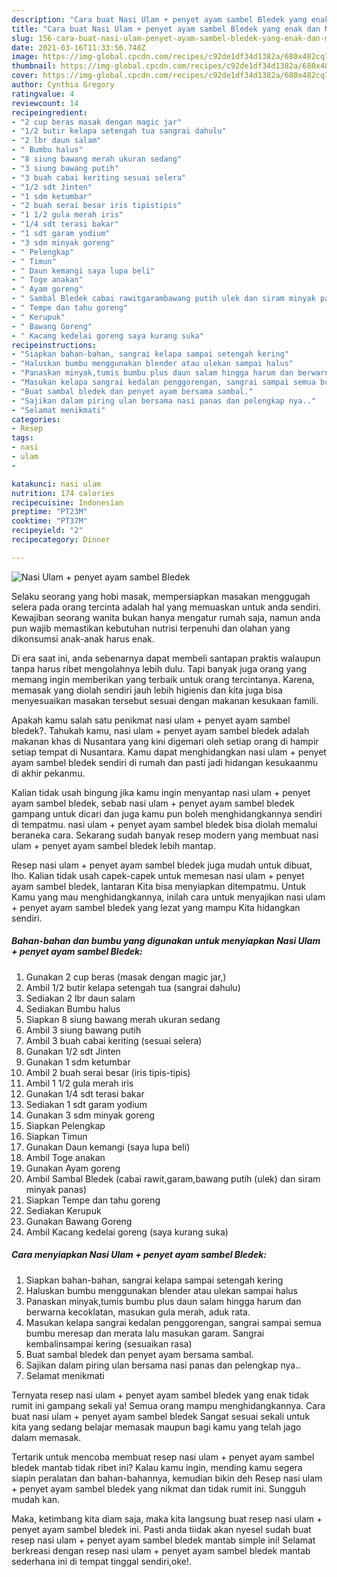 ```yaml
---
description: "Cara buat Nasi Ulam + penyet ayam sambel Bledek yang enak dan Mudah Dibuat"
title: "Cara buat Nasi Ulam + penyet ayam sambel Bledek yang enak dan Mudah Dibuat"
slug: 156-cara-buat-nasi-ulam-penyet-ayam-sambel-bledek-yang-enak-dan-mudah-dibuat
date: 2021-03-16T11:33:56.748Z
image: https://img-global.cpcdn.com/recipes/c92de1df34d1382a/680x482cq70/nasi-ulam-penyet-ayam-sambel-bledek-foto-resep-utama.jpg
thumbnail: https://img-global.cpcdn.com/recipes/c92de1df34d1382a/680x482cq70/nasi-ulam-penyet-ayam-sambel-bledek-foto-resep-utama.jpg
cover: https://img-global.cpcdn.com/recipes/c92de1df34d1382a/680x482cq70/nasi-ulam-penyet-ayam-sambel-bledek-foto-resep-utama.jpg
author: Cynthia Gregory
ratingvalue: 4
reviewcount: 14
recipeingredient:
- "2 cup beras masak dengan magic jar"
- "1/2 butir kelapa setengah tua sangrai dahulu"
- "2 lbr daun salam"
- " Bumbu halus"
- "8 siung bawang merah ukuran sedang"
- "3 siung bawang putih"
- "3 buah cabai keriting sesuai selera"
- "1/2 sdt Jinten"
- "1 sdm ketumbar"
- "2 buah serai besar iris tipistipis"
- "1 1/2 gula merah iris"
- "1/4 sdt terasi bakar"
- "1 sdt garam yodium"
- "3 sdm minyak goreng"
- " Pelengkap"
- " Timun"
- " Daun kemangi saya lupa beli"
- " Toge anakan"
- " Ayam goreng"
- " Sambal Bledek cabai rawitgarambawang putih ulek dan siram minyak panas"
- " Tempe dan tahu goreng"
- " Kerupuk"
- " Bawang Goreng"
- " Kacang kedelai goreng saya kurang suka"
recipeinstructions:
- "Siapkan bahan-bahan, sangrai kelapa sampai setengah kering"
- "Haluskan bumbu menggunakan blender atau ulekan sampai halus"
- "Panaskan minyak,tumis bumbu plus daun salam hingga harum dan berwarna kecoklatan, masukan gula merah, aduk rata."
- "Masukan kelapa sangrai kedalan penggorengan, sangrai sampai semua bumbu meresap dan merata lalu masukan garam. Sangrai kembalinsampai kering (sesuaikan rasa)"
- "Buat sambal bledek dan penyet ayam bersama sambal."
- "Sajikan dalam piring ulan bersama nasi panas dan pelengkap nya.."
- "Selamat menikmati"
categories:
- Resep
tags:
- nasi
- ulam
- 

katakunci: nasi ulam  
nutrition: 174 calories
recipecuisine: Indonesian
preptime: "PT23M"
cooktime: "PT37M"
recipeyield: "2"
recipecategory: Dinner

---
```



![Nasi Ulam + penyet ayam sambel Bledek](https://img-global.cpcdn.com/recipes/c92de1df34d1382a/680x482cq70/nasi-ulam-penyet-ayam-sambel-bledek-foto-resep-utama.jpg)

Selaku seorang yang hobi masak, mempersiapkan masakan menggugah selera pada orang tercinta adalah hal yang memuaskan untuk anda sendiri. Kewajiban seorang  wanita bukan hanya mengatur rumah saja, namun anda pun wajib memastikan kebutuhan nutrisi terpenuhi dan olahan yang dikonsumsi anak-anak harus enak.

Di era  saat ini, anda sebenarnya dapat membeli santapan praktis walaupun tanpa harus ribet mengolahnya lebih dulu. Tapi banyak juga orang yang memang ingin memberikan yang terbaik untuk orang tercintanya. Karena, memasak yang diolah sendiri jauh lebih higienis dan kita juga bisa menyesuaikan masakan tersebut sesuai dengan makanan kesukaan famili. 



Apakah kamu salah satu penikmat nasi ulam + penyet ayam sambel bledek?. Tahukah kamu, nasi ulam + penyet ayam sambel bledek adalah makanan khas di Nusantara yang kini digemari oleh setiap orang di hampir setiap tempat di Nusantara. Kamu dapat menghidangkan nasi ulam + penyet ayam sambel bledek sendiri di rumah dan pasti jadi hidangan kesukaanmu di akhir pekanmu.

Kalian tidak usah bingung jika kamu ingin menyantap nasi ulam + penyet ayam sambel bledek, sebab nasi ulam + penyet ayam sambel bledek gampang untuk dicari dan juga kamu pun boleh menghidangkannya sendiri di tempatmu. nasi ulam + penyet ayam sambel bledek bisa diolah memalui beraneka cara. Sekarang sudah banyak resep modern yang membuat nasi ulam + penyet ayam sambel bledek lebih mantap.

Resep nasi ulam + penyet ayam sambel bledek juga mudah untuk dibuat, lho. Kalian tidak usah capek-capek untuk memesan nasi ulam + penyet ayam sambel bledek, lantaran Kita bisa menyiapkan ditempatmu. Untuk Kamu yang mau menghidangkannya, inilah cara untuk menyajikan nasi ulam + penyet ayam sambel bledek yang lezat yang mampu Kita hidangkan sendiri.

<!--inarticleads1-->

##### Bahan-bahan dan bumbu yang digunakan untuk menyiapkan Nasi Ulam + penyet ayam sambel Bledek:

1. Gunakan 2 cup beras (masak dengan magic jar,)
1. Ambil 1/2 butir kelapa setengah tua (sangrai dahulu)
1. Sediakan 2 lbr daun salam
1. Sediakan  Bumbu halus
1. Siapkan 8 siung bawang merah ukuran sedang
1. Ambil 3 siung bawang putih
1. Ambil 3 buah cabai keriting (sesuai selera)
1. Gunakan 1/2 sdt Jinten
1. Gunakan 1 sdm ketumbar
1. Ambil 2 buah serai besar (iris tipis-tipis)
1. Ambil 1 1/2 gula merah iris
1. Gunakan 1/4 sdt terasi bakar
1. Sediakan 1 sdt garam yodium
1. Gunakan 3 sdm minyak goreng
1. Siapkan  Pelengkap
1. Siapkan  Timun
1. Gunakan  Daun kemangi (saya lupa beli)
1. Ambil  Toge anakan
1. Gunakan  Ayam goreng
1. Ambil  Sambal Bledek (cabai rawit,garam,bawang putih (ulek) dan siram minyak panas)
1. Siapkan  Tempe dan tahu goreng
1. Sediakan  Kerupuk
1. Gunakan  Bawang Goreng
1. Ambil  Kacang kedelai goreng (saya kurang suka)




<!--inarticleads2-->

##### Cara menyiapkan Nasi Ulam + penyet ayam sambel Bledek:

1. Siapkan bahan-bahan, sangrai kelapa sampai setengah kering
1. Haluskan bumbu menggunakan blender atau ulekan sampai halus
1. Panaskan minyak,tumis bumbu plus daun salam hingga harum dan berwarna kecoklatan, masukan gula merah, aduk rata.
1. Masukan kelapa sangrai kedalan penggorengan, sangrai sampai semua bumbu meresap dan merata lalu masukan garam. Sangrai kembalinsampai kering (sesuaikan rasa)
1. Buat sambal bledek dan penyet ayam bersama sambal.
1. Sajikan dalam piring ulan bersama nasi panas dan pelengkap nya..
1. Selamat menikmati




Ternyata resep nasi ulam + penyet ayam sambel bledek yang enak tidak rumit ini gampang sekali ya! Semua orang mampu menghidangkannya. Cara buat nasi ulam + penyet ayam sambel bledek Sangat sesuai sekali untuk kita yang sedang belajar memasak maupun bagi kamu yang telah jago dalam memasak.

Tertarik untuk mencoba membuat resep nasi ulam + penyet ayam sambel bledek mantab tidak ribet ini? Kalau kamu ingin, mending kamu segera siapin peralatan dan bahan-bahannya, kemudian bikin deh Resep nasi ulam + penyet ayam sambel bledek yang nikmat dan tidak rumit ini. Sungguh mudah kan. 

Maka, ketimbang kita diam saja, maka kita langsung buat resep nasi ulam + penyet ayam sambel bledek ini. Pasti anda tiidak akan nyesel sudah buat resep nasi ulam + penyet ayam sambel bledek mantab simple ini! Selamat berkreasi dengan resep nasi ulam + penyet ayam sambel bledek mantab sederhana ini di tempat tinggal sendiri,oke!.

